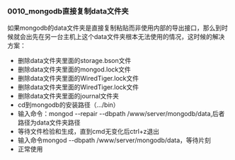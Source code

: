 ### 0010_mongodb直接复制data文件夹

如果mongodb的data文件夹是直接复制粘贴而非使用内部的导出接口，那么到时候就会出先在另一台主机上这个data文件夹根本无法使用的情况，这时候的解决方案：
- 删除data文件夹里面的storage.bson文件
- 删除data文件夹里面的mongod.lock文件
- 删除data文件夹里面的WiredTiger.lock文件
- 删除data文件夹里面的WiredTiger.lock文件
- 删除data文件夹里面的journal文件夹
- cd到mongodb的安装路径（.../bin）
- 输入命令：mongod --repair --dbpath /www/server/mongodb/data,后者路径为data文件夹路径
- 等待文件检验和生成，直到cmd无变化后ctrl+z退出
- 输入命令mongod --dbpath /www/server/mongodb/data，等待片刻
- 正常使用